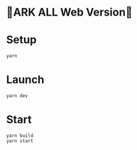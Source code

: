 # 🎊ARK ALL Web Version🎊

# Setup

```
yarn
```

# Launch

```
yarn dev
```

# Start

```
yarn build
yarn start
```